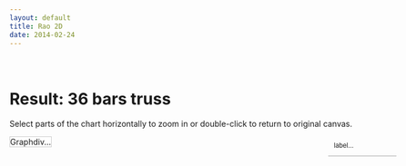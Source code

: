 ```yaml
---
layout: default
title: Rao 2D
date: 2014-02-24
---
```


<style type="text/css">
/*body { 	background:#fff; 	color:#333; 	text-align:center;
	font-size:small;	line-height:1.8em; 
	margin:0em auto;	}*/
#wrap {width:680px; margin:0 auto;text-align:left;padding:20px 0;background:none;} 
#graphdiv {background:#fff; padding:0px; border:1px solid #ccc;float:left;}
#graphdiv .dygraph-label { font-family: Georgia,Verdana,serif; }
#graphdiv .dygraph-title { font-size: 36px; text-shadow: 2px 2px 2px gray; }
#graphdiv .dygraph-ylabel { font-size: 18px; text-shadow: -2px 2px 2px gray; }
/*.chart { border: 1px dashed black; margin: 5px 5px 5px 50px; padding: 2px; }	*/
.chart { border: 1px dashed black; margin: 0; padding: 0px; }	
#labels {border-bottom:1px solid #aaa;	width:100px;margin:0; 
padding:10px; font-size:.8em;line-height:1.2em; float:right;}

</style>
<script type="text/javascript" src="dygraph-combined.js"></script>

<div id="wrap">
<h1>Result: 36 bars truss</h1>
<div><p>Select parts of the chart horizontally to zoom in or double-click to return to original canvas.</p></div>
<div id="graphdiv" 
	class="chart" >
	<!--style="width:480px; height:500px;"-->
	Graphdiv...
</div>
<div id="labels">label...</div>

</div>
<script type="text/javascript">
  g2 = new Dygraph(
    document.getElementById("graphdiv"),
    "data1a.csv", // path to CSV file
    {
	//title: 'Predicted Damage Indexes for 36 bars truss structure',
	titleHeight:16,
	labels: ["step","01", "02", "03", "04", "05", "06", "07", "08", "09", "10","11"],
	width:540,
	height:400,
	delimiter:"	",
	//'Damage Index':{axis:{}},
	xlabel:'Iteration',
	ylabel: 'Damage Indexes (BETA)',
	axes: {
/*	  x: {
		valueFormatter: function(ms) {  return 'xvf(' + new Date(ms).strftime('%Y-%m-%d') + ')';	},
		axisLabelFormatter: function(d) { return 'xalf(' + d.strftime('%Y-%m-%d') + ')';
		},
		pixelsPerLabel: 100,
	  },
	  */
/*	  y: {
		valueFormatter: function(y) {return 'yvf(' + y.toPrecision(2) + ')';		},
		axisLabelFormatter: function(y) { return 'yalf(' + y.toPrecision(2) + ')';	}
		},
		*/
	y: {
		valueFormatter: function(y) {return y.toPrecision(8) ;		},
		axisLabelFormatter: function(y) { return y.toPrecision(2) ;	}
		}
	},
	legend: 'always',
	strokeWidth:1,
	labelsSeparateLines:true,
	labelsDiv:document.getElementById("labels"),
	axisLabelFontSize:10,
	highlightSeriesOpts: {strokeWidth: 3,},


	}          // options
  );
</script>

